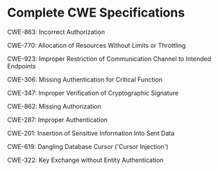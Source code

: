 

# Complete CWE Specifications

CWE-863: Incorrect Authorization

CWE-770: Allocation of Resources Without Limits or Throttling

CWE-923: Improper Restriction of Communication Channel to Intended Endpoints

CWE-306: Missing Authentication for Critical Function

CWE-347: Improper Verification of Cryptographic Signature

CWE-862: Missing Authorization

CWE-287: Improper Authentication

CWE-201: Insertion of Sensitive Information Into Sent Data

CWE-619: Dangling Database Cursor ('Cursor Injection')

CWE-322: Key Exchange without Entity Authentication